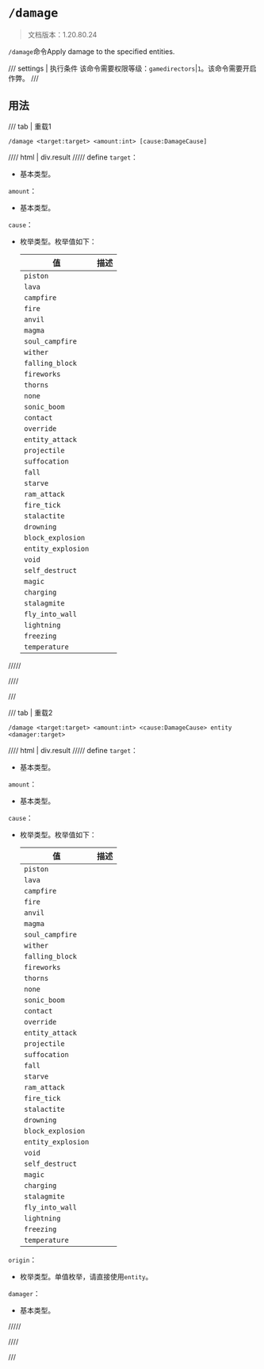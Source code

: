 # `/damage`

> 文档版本：1.20.80.24

`/damage`命令Apply damage to the specified entities.

/// settings | 执行条件
该命令需要权限等级：`gamedirectors`|`1`。该命令需要开启作弊。
///

## 用法

/// tab | 重载1
```mcfunction
/damage <target:target> <amount:int> [cause:DamageCause]
```

//// html | div.result
///// define
`target`：<!-- md:samp target -->

- 基本类型。

`amount`：<!-- md:samp int -->

- 基本类型。

`cause`：<!-- md:samp DamageCause -->

- 枚举类型。枚举值如下：

  |值|描述|
  |---|---|
  |`piston`||
  |`lava`||
  |`campfire`||
  |`fire`||
  |`anvil`||
  |`magma`||
  |`soul_campfire`||
  |`wither`||
  |`falling_block`||
  |`fireworks`||
  |`thorns`||
  |`none`||
  |`sonic_boom`||
  |`contact`||
  |`override`||
  |`entity_attack`||
  |`projectile`||
  |`suffocation`||
  |`fall`||
  |`starve`||
  |`ram_attack`||
  |`fire_tick`||
  |`stalactite`||
  |`drowning`||
  |`block_explosion`||
  |`entity_explosion`||
  |`void`||
  |`self_destruct`||
  |`magic`||
  |`charging`||
  |`stalagmite`||
  |`fly_into_wall`||
  |`lightning`||
  |`freezing`||
  |`temperature`||



/////

////

///

/// tab | 重载2
```mcfunction
/damage <target:target> <amount:int> <cause:DamageCause> entity <damager:target>
```

//// html | div.result
///// define
`target`：<!-- md:samp target -->

- 基本类型。

`amount`：<!-- md:samp int -->

- 基本类型。

`cause`：<!-- md:samp DamageCause -->

- 枚举类型。枚举值如下：

  |值|描述|
  |---|---|
  |`piston`||
  |`lava`||
  |`campfire`||
  |`fire`||
  |`anvil`||
  |`magma`||
  |`soul_campfire`||
  |`wither`||
  |`falling_block`||
  |`fireworks`||
  |`thorns`||
  |`none`||
  |`sonic_boom`||
  |`contact`||
  |`override`||
  |`entity_attack`||
  |`projectile`||
  |`suffocation`||
  |`fall`||
  |`starve`||
  |`ram_attack`||
  |`fire_tick`||
  |`stalactite`||
  |`drowning`||
  |`block_explosion`||
  |`entity_explosion`||
  |`void`||
  |`self_destruct`||
  |`magic`||
  |`charging`||
  |`stalagmite`||
  |`fly_into_wall`||
  |`lightning`||
  |`freezing`||
  |`temperature`||


`origin`：<!-- md:samp DamageOriginActor -->

- 枚举类型。单值枚举，请直接使用`entity`。

`damager`：<!-- md:samp target -->

- 基本类型。


/////

////

///

